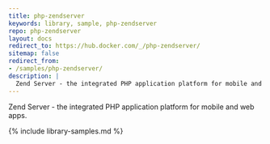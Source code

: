 ```yaml
---
title: php-zendserver
keywords: library, sample, php-zendserver
repo: php-zendserver
layout: docs
redirect_to: https://hub.docker.com/_/php-zendserver/
sitemap: false
redirect_from:
- /samples/php-zendserver/
description: |
  Zend Server - the integrated PHP application platform for mobile and web apps.
---
```


Zend Server - the integrated PHP application platform for mobile and web apps.


{% include library-samples.md %}
